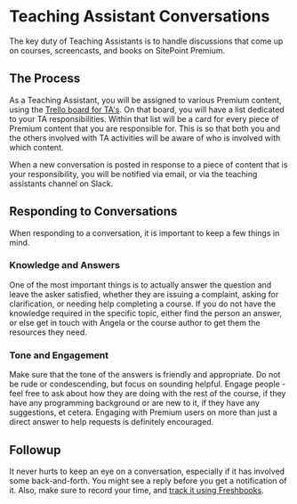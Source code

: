 # Teaching Assistant Conversations

The key duty of Teaching Assistants is to handle discussions that come up on courses, screencasts, and books on SitePoint Premium.

## The Process
As a Teaching Assistant, you will be assigned to various Premium content, using the [Trello board for TA's](https://github.com/learnable-content/contributor-documentation/blob/master/Course%20Helpers%20&%20TA's/Trello_for_TAs.md). On that board, you will have a list dedicated to your TA responsibilities. Within that list will be a card for every piece of Premium content that you are responsible for. This is so that both you and the others involved with TA activities will be aware of who is involved with which content.

When a new conversation is posted in response to a piece of content that is your responsibility, you will be notified via email, or via the teaching assistants channel on Slack.

## Responding to Conversations
When responding to a conversation, it is important to keep a few things in mind.

### Knowledge and Answers
One of the most important things is to actually answer the question and leave the asker satisfied, whether they are issuing a complaint, asking for clarification, or needing help completing a course. If you do not have the knowledge required in the specific topic, either find the person an answer, or else get in touch with Angela or the course author to get them the resources they need. 

### Tone and Engagement
Make sure that the tone of the answers is friendly and appropriate. Do not be rude or condescending, but focus on sounding helpful. Engage people - feel free to ask about how they are doing with the rest of the course, if they have any programming background or are new to it, if they have any suggestions, et cetera. Engaging with Premium users on more than just a direct answer to help requests is definitely encouraged.

## Followup
It never hurts to keep an eye on a conversation, especially if it has involved some back-and-forth. You might see a reply before you get a notification of it. Also, make sure to record your time, and [track it using Freshbooks](https://github.com/learnable-content/contributor-documentation/blob/master/Course%20Helpers%20%26%20TA's/Timingtasks.md).
